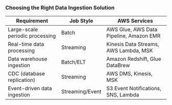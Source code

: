 ### **Choosing the Right Data Ingestion Solution**  

| Requirement | Job Style | AWS Services |  
|------------|----------|--------------|  
| Large-scale periodic processing | Batch | AWS Glue, AWS Data Pipeline, Amazon EMR |  
| Real-time data processing | Streaming | Kinesis Data Streams, AWS Lambda, MSK |  
| Data warehouse ingestion | Batch/ELT | Amazon Redshift, Glue DataBrew |  
| CDC (database replication) | Streaming | AWS DMS, Kinesis, MSK |  
| Event-driven data ingestion | Streaming/Event | S3 Event Notifications, SNS, Lambda |  

